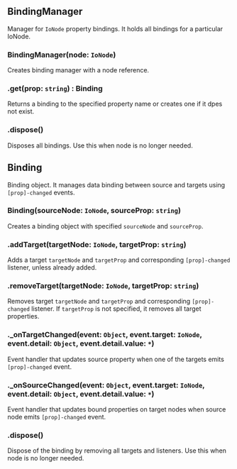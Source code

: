 ## BindingManager

Manager for `IoNode` property bindings. It holds all bindings for a particular IoNode.

### BindingManager(node: `IoNode`)

Creates binding manager with a node reference.

### .get(prop: `string`) : Binding

Returns a binding to the specified property name or creates one if it dpes not exist.

### .dispose()

Disposes all bindings. Use this when node is no longer needed.

## Binding

Binding object. It manages data binding between source and targets using `[prop]-changed` events.

### Binding(sourceNode: `IoNode`, sourceProp: `string`)

Creates a binding object with specified `sourceNode` and `sourceProp`.

### .addTarget(targetNode: `IoNode`, targetProp: `string`)

Adds a target `targetNode` and `targetProp` and corresponding `[prop]-changed` listener, unless already added.

### .removeTarget(targetNode: `IoNode`, targetProp: `string`)

Removes target `targetNode` and `targetProp` and corresponding `[prop]-changed` listener.
If `targetProp` is not specified, it removes all target properties.

### ._onTargetChanged(event: `Object`, event.target: `IoNode`, event.detail: `Object`, event.detail.value: `*`)

Event handler that updates source property when one of the targets emits `[prop]-changed` event.

### ._onSourceChanged(event: `Object`, event.target: `IoNode`, event.detail: `Object`, event.detail.value: `*`)

Event handler that updates bound properties on target nodes when source node emits `[prop]-changed` event.

### .dispose()

Dispose of the binding by removing all targets and listeners.
Use this when node is no longer needed.

